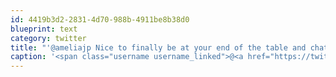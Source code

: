 ```yaml
---
id: 4419b3d2-2831-4d70-988b-4911be8b38d0
blueprint: text
category: twitter
title: "'@ameliajp Nice to finally be at your end of the table and chat!"
caption: '<span class="username username_linked">@<a href="https://twitter.com/ameliajp" title="Amelia Pothoven">ameliajp</a></span> Nice to finally be at your end of the table and chat!'
---
```

